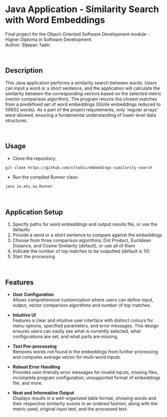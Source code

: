 # Java Application - Similarity Search with Word Embeddings
Final project for the Object-Oriented Software Development module - Higher Diploma in Software Development. <br>
Author: Stjepan Tadic

<br>

## Description
This Java application performs a similarity search between words. Users can input a word or a short sentence, and the application will calculate the similarity between the corresponding vectors based on the selected metric (vector comparison algorithm). The program returns the closest matches from a predefined set of word embeddings (GloVe embeddings reduced to 59602 words). As a part of the project requirements, only 'regular arrays' were allowed, ensuring a fundamental understanding of lower-level data structures.

<br>

## Usage
- Clone the repository:
```bash
git clone https://github.com/sttadic/embeddings-similarity-search
```

- Run the compiled Runner class:
```bash
java ie.atu.sw.Runner
```
<br>

## Application Setup

1. Specify paths for word embeddings and output results file, or use the defaults
2. Provide a word or a short sentence to compare against the embeddings
3. Choose from three comparison algorithms: Dot Product, Euclidean Distance, and Cosine Similarity (default), or use all of them
4. Indicate the number of top matches to be outputted (default is 10)
5. Start the processing

<br>

## Features

- **User Configuration** <br>
Allows comprehensive customization where users can define input, output, vector comparison algorithms and number of top matches.

- **Intuitive UI** <br>
Features a clear and intuitive user interface with distinct colours for menu options, specified parameters, and error messages. This design ensures users can easily see what is currently selected, what configurations are set, and what parts are missing.

- **Text Pre-processing** <br>
Removes words not found in the embeddings from further processing and computes average vector for multi-word inputs.

- **Robust Error Handling** <br> 
Provides user-friendly error messages for invalid inputs, missing files, incomplete program configuration, unsupported format of embeddings file, and more.

- **Neat and Informative Output** <br>
Displays results in a well-organized table format, showing words and their respective similarity scores in an ordered fashion, along with the metric used, original input text, and the processed text.
